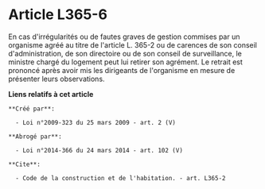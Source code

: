 # Article L365-6

En cas d'irrégularités ou de fautes graves de gestion commises par un organisme agréé au titre de l'article L. 365-2 ou de
carences de son conseil d'administration, de son directoire ou de son conseil de surveillance, le ministre chargé du logement
peut lui retirer son agrément. Le retrait est prononcé après avoir mis les dirigeants de l'organisme en mesure de présenter
leurs observations.

**Liens relatifs à cet article**

	**Créé par**:

	  - Loi n°2009-323 du 25 mars 2009 - art. 2 (V)

	**Abrogé par**:

	  - Loi n°2014-366 du 24 mars 2014 - art. 102 (V)

	**Cite**:

	  - Code de la construction et de l'habitation. - art. L365-2
